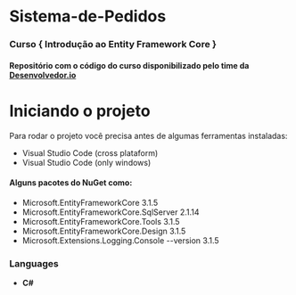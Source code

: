 # Sistema-de-Pedidos
### Curso **{ Introdução ao Entity Framework Core }**

#### Repositório com o código do curso disponibilizado pelo time da <a target="_blank" href="https://desenvolvedor.io/">Desenvolvedor.io</a>

# Iniciando o projeto
Para rodar o projeto você precisa antes de algumas ferramentas instaladas:
* Visual Studio Code (cross plataform)
* Visual Studio Code (only windows)
#### Alguns pacotes do NuGet como:
* Microsoft.EntityFrameworkCore 3.1.5
* Microsoft.EntityFrameworkCore.SqlServer 2.1.14
* Microsoft.EntityFrameworkCore.Tools 3.1.5
* Microsoft.EntityFrameworkCore.Design 3.1.5
* Microsoft.Extensions.Logging.Console --version 3.1.5




### Languages

- **C#**
